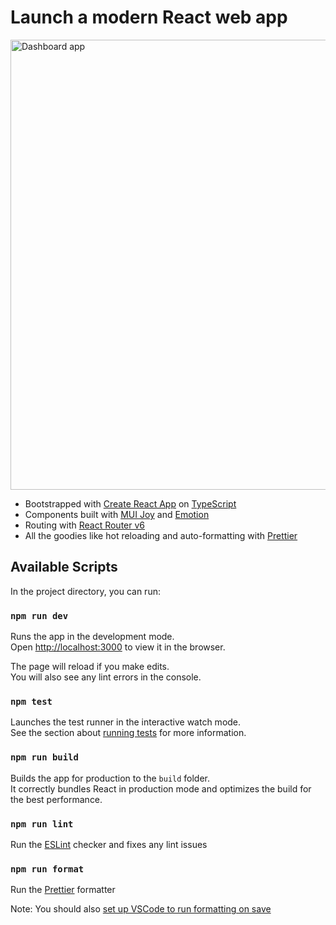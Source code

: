 # Launch a modern React web app
<img width="720" alt="Dashboard app" src="https://user-images.githubusercontent.com/4950729/186533020-444a60f4-c1d8-4e48-86eb-340c01944c55.png">

- Bootstrapped with [Create React App](https://github.com/facebook/create-react-app) on [TypeScript](https://www.typescriptlang.org/docs/handbook/intro.html)
- Components built with [MUI Joy](https://mui.com/joy-ui/getting-started/overview/) and [Emotion](https://emotion.sh/docs/introduction)
- Routing with [React Router v6](https://reactrouter.com/docs/en/v6/getting-started/overview)
- All the goodies like hot reloading and auto-formatting with [Prettier](https://prettier.io/docs/en/index.html)

## Available Scripts

In the project directory, you can run:

### `npm run dev`

Runs the app in the development mode.\
Open [http://localhost:3000](http://localhost:3000) to view it in the browser.

The page will reload if you make edits.\
You will also see any lint errors in the console.

### `npm test`

Launches the test runner in the interactive watch mode.\
See the section about [running tests](https://facebook.github.io/create-react-app/docs/running-tests) for more information.

### `npm run build`

Builds the app for production to the `build` folder.\
It correctly bundles React in production mode and optimizes the build for the best performance.

### `npm run lint`

Run the [ESLint](https://eslint.org/docs/latest/) checker and fixes any lint issues

### `npm run format`

Run the [Prettier](https://prettier.io/docs/en/index.html) formatter

Note: You should also [set up VSCode to run formatting on save](https://scottsauber.com/2017/06/10/prettier-format-on-save-never-worry-about-formatting-javascript-again/)
